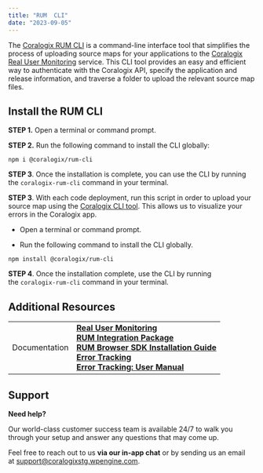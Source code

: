 ```yaml
---
title: "RUM  CLI"
date: "2023-09-05"
---
```


The [Coralogix RUM CLI](https://www.npmjs.com/package/@coralogix/rum-cli) is a command-line interface tool that simplifies the process of uploading source maps for your applications to the [Coralogix Real User Monitoring](https://coralogixstg.wpengine.com/docs/real-user-monitoring/) service. This CLI tool provides an easy and efficient way to authenticate with the Coralogix API, specify the application and release information, and traverse a folder to upload the relevant source map files.

## **Install the RUM CLI**

**STEP 1.** Open a terminal or command prompt.

**STEP 2.** Run the following command to install the CLI globally:

```
npm i @coralogix/rum-cli

```

**STEP 3**. Once the installation is complete, you can use the CLI by running the `coralogix-rum-cli` command in your terminal.

**STEP 3**. With each code deployment, run this script in order to upload your source map using the [Coralogix CLI tool](https://www.npmjs.com/package/@coralogix/rum-cli). This allows us to visualize your errors in the Coralogix app.

- Open a terminal or command prompt.

- Run the following command to install the CLI globally.

```
npm install @coralogix/rum-cli

```

**STEP 4**. Once the installation complete, use the CLI by running the `coralogix-rum-cli` command in your terminal.

## Additional Resources

<table><tbody><tr><td>Documentation</td><td><strong><a href="https://coralogixstg.wpengine.com/docs/real-user-monitoring/">Real User Monitoring</a></strong><br><strong><a href="https://coralogixstg.wpengine.com/docs/rum-integration-package/">RUM Integration Package</a></strong><br><strong><a href="https://coralogixstg.wpengine.com/docs/browser-sdk-installation-guide/">RUM Browser SDK Installation Guide</a></strong><br><a href="https://coralogixstg.wpengine.com/docs/error-tracking/"><strong>Error Tracking</strong></a><br><strong><a href="https://coralogixstg.wpengine.com/docs/error-tracking-user-manual/">Error Tracking: User Manual</a></strong></td></tr></tbody></table>

## Support

**Need help?**

Our world-class customer success team is available 24/7 to walk you through your setup and answer any questions that may come up.

Feel free to reach out to us **via our in-app chat** or by sending us an email at [support@coralogixstg.wpengine.com](mailto:support@coralogixstg.wpengine.com).
